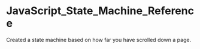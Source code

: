 # JavaScript_State_Machine_Reference
Created a state machine based on how far you have scrolled down a page.
